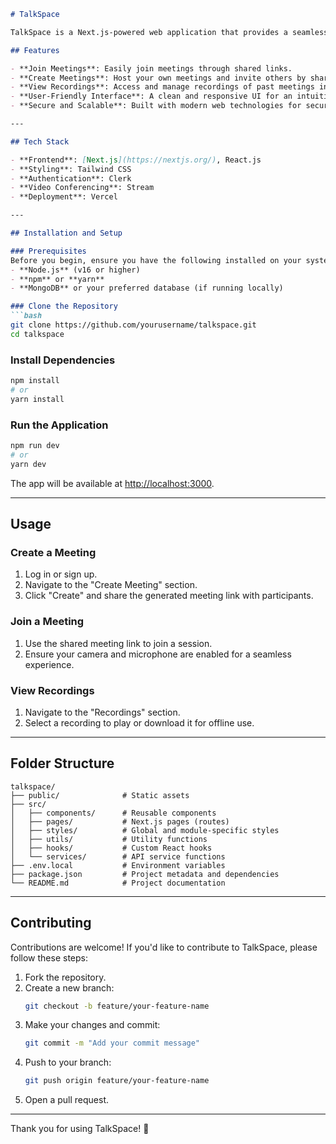
```markdown
# TalkSpace

TalkSpace is a Next.js-powered web application that provides a seamless platform for users to create and join virtual meetings, share meeting links, and view recorded sessions. It is designed to enhance collaboration and simplify the process of virtual communication.

## Features

- **Join Meetings**: Easily join meetings through shared links.
- **Create Meetings**: Host your own meetings and invite others by sharing a unique meeting link.
- **View Recordings**: Access and manage recordings of past meetings in one place.
- **User-Friendly Interface**: A clean and responsive UI for an intuitive experience.
- **Secure and Scalable**: Built with modern web technologies for security and scalability.

---

## Tech Stack

- **Frontend**: [Next.js](https://nextjs.org/), React.js
- **Styling**: Tailwind CSS 
- **Authentication**: Clerk
- **Video Conferencing**: Stream
- **Deployment**: Vercel 

---

## Installation and Setup

### Prerequisites
Before you begin, ensure you have the following installed on your system:
- **Node.js** (v16 or higher)
- **npm** or **yarn**
- **MongoDB** or your preferred database (if running locally)

### Clone the Repository
```bash
git clone https://github.com/yourusername/talkspace.git
cd talkspace
```

### Install Dependencies
```bash
npm install
# or
yarn install
```



### Run the Application
```bash
npm run dev
# or
yarn dev
```

The app will be available at [http://localhost:3000](http://localhost:3000).

---


## Usage

### Create a Meeting
1. Log in or sign up.
2. Navigate to the "Create Meeting" section.
3. Click "Create" and share the generated meeting link with participants.

### Join a Meeting
1. Use the shared meeting link to join a session.
2. Ensure your camera and microphone are enabled for a seamless experience.

### View Recordings
1. Navigate to the "Recordings" section.
2. Select a recording to play or download it for offline use.

---

## Folder Structure

```plaintext
talkspace/
├── public/              # Static assets
├── src/
│   ├── components/      # Reusable components
│   ├── pages/           # Next.js pages (routes)
│   ├── styles/          # Global and module-specific styles
│   ├── utils/           # Utility functions
│   ├── hooks/           # Custom React hooks
│   └── services/        # API service functions
├── .env.local           # Environment variables
├── package.json         # Project metadata and dependencies
└── README.md            # Project documentation
```

---

## Contributing

Contributions are welcome! If you'd like to contribute to TalkSpace, please follow these steps:

1. Fork the repository.
2. Create a new branch:
   ```bash
   git checkout -b feature/your-feature-name
   ```
3. Make your changes and commit:
   ```bash
   git commit -m "Add your commit message"
   ```
4. Push to your branch:
   ```bash
   git push origin feature/your-feature-name
   ```
5. Open a pull request.

---

Thank you for using TalkSpace! 🚀
```
